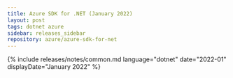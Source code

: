 ```yaml
---
title: Azure SDK for .NET (January 2022)
layout: post
tags: dotnet azure
sidebar: releases_sidebar
repository: azure/azure-sdk-for-net
---
```

{% include releases/notes/common.md language="dotnet" date="2022-01" displayDate="January 2022" %}